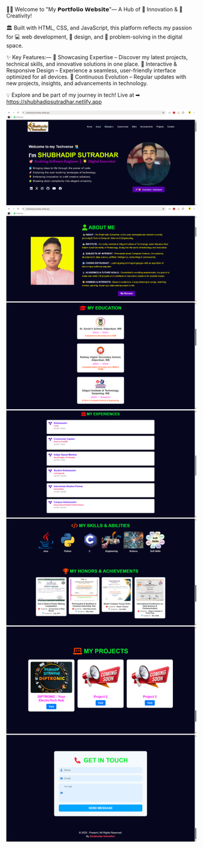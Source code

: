 🙋🏻 Welcome to "My 𝗣𝗼𝗿𝘁𝗳𝗼𝗹𝗶𝗼 𝗪𝗲𝗯𝘀𝗶𝘁𝗲"— A Hub of 🚀 Innovation & 🎨 Creativity! 

🏛 Built with HTML, CSS, and JavaScript, this platform reflects my passion for 💻 web development, 🎨 design, and 🧩 problem-solving in the digital space. 

✨ Key Features:—
🚀 Showcasing Expertise – Discover my latest projects, technical skills, and innovative solutions in one place. 
📱 Interactive & Responsive Design – Experience a seamless, user-friendly interface optimized for all devices. 
🔄 Continuous Evolution – Regular updates with new projects, insights, and advancements in technology. 

💡 Explore and be part of my journey in tech! Live at ➡ https://shubhadipsutradhar.netlify.app

![image alt](https://github.com/shubhadipsutradhar/portfolio-website/blob/af78812d27fa7607a0b4cc34249b5d377191a20e/PORTFOLIO%201.png)
![image alt](https://github.com/shubhadipsutradhar/portfolio-website/blob/af78812d27fa7607a0b4cc34249b5d377191a20e/PORTFOLIO%202.png)
![image alt](https://github.com/shubhadipsutradhar/portfolio-website/blob/af78812d27fa7607a0b4cc34249b5d377191a20e/PORTFOLIO%203.png)
![image alt](https://github.com/shubhadipsutradhar/portfolio-website/blob/af78812d27fa7607a0b4cc34249b5d377191a20e/PORTFOLIO%204.png)
![image alt](https://github.com/shubhadipsutradhar/portfolio-website/blob/af78812d27fa7607a0b4cc34249b5d377191a20e/PORTFOLIO%205.png)
![image alt](https://github.com/shubhadipsutradhar/portfolio-website/blob/af78812d27fa7607a0b4cc34249b5d377191a20e/PORTFOLIO%206.png)
![image alt](https://github.com/shubhadipsutradhar/portfolio-website/blob/af78812d27fa7607a0b4cc34249b5d377191a20e/PORTFOLIO%207.png)
